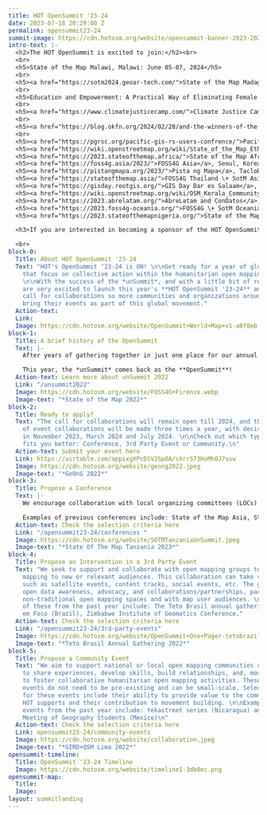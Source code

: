 ```yaml
---
title: HOT OpenSummit '23-24
date: 2023-07-18 20:29:00 Z
permalink: opensummit23-24
summit-image: https://cdn.hotosm.org/website/opensummit-banner-2023-2024.png
intro-text: |-
  <h2>The HOT OpenSummit is excited to join:</h2><br>
  <br>
  <h5>State of the Map Malawi, Malawi: June 05-07, 2024</h5>
  <br>
  <h5><a href="https://sotm2024.geoar-tech.com/">State of the Map Madagascar</a>, Madagascar: April 29-30, 2024</h5>
  <br>
  <h5>Education and Empowerment: A Practical Way of Eliminating Female Genital Mutilation and Accelerating Gender Equality, Nigeria: March 30, 2024</h5>
  <br>
  <h5><a href="https://www.climatejusticecamp.com/">Climate Justice Camp</a>, Sint Maarten: March 28-30, 2024</h5>
  <br>
  <h5><a href="https://blog.okfn.org/2024/02/28/and-the-winners-of-the-open-data-day-2024-mini-grants-are/">Open Data Day</a>, Multiple Locations: March 02-08, 2024</h5>
  <br>
  <h5><a href="https://pgrsc.org/pacific-gis-rs-users-confrence/">Pacific Islands GIS & Remote Sensing Users Conference</a>, Suva, Fiji: November 27 - December 02, 2023</h5><br>
  <h5><a href="https://wiki.openstreetmap.org/wiki/State_of_the_Map_Ethiopia_2023">State of the Map Ethiopia</a>, Addis Ababa, Ethiopia: December 15 - 16, 2023</h5><br>
  <h5><a href="https://2023.stateofthemap.africa/">State of the Map Africa</a>, Yaounde, Cameroon: November 31 - December 02, 2023</h5><br>
  <h5><a href="https://foss4g.asia/2023/">FOSS4G Asia</a>, Seoul, Korea: November 28 - December 02, 2023</h5><br>
  <h5><a href="https://pistangmapa.org/2023/">Pista ng Mapa</a>, Tacloban City, Philippines: November 21-23, 2023</h5><br>
  <h5><a href="https://stateofthemap.asia/">FOSS4G Thailand \+ SotM Asia</a>, Bangkok, Thailand: November 16-18, 2023</h5><br>
  <h5><a href="https://gisday.rootgis.org/">GIS Day Dar es Salaam</a>, Tanzania: November 15-16, 2023</h5><br>
  <h5><a href="https://wiki.openstreetmap.org/wiki/OSM_Kerala_Community_Meetup_2022">OSM Kerala Annual Meet</a>, Kozhikode, India: November 04-05, 2023</h5><br>
  <h5><a href="https://2023.abrelatam.org/">AbreLatam and ConDatos</a>, Montevideo, Uruguay. October 31 - November 03, 2023</h5><br>
  <h5><a href="https://2023.foss4g-oceania.org/">FOSS4G \+ SotM Oceania</a>, Auckland, New Zealand: October 16-20, 2023</h5><br>
  <h5><a href="https://2023.stateofthemapnigeria.org/">State of the Map Nigeria</a>, Abuja, Nigeria: October 11-14, 2023</h5><br>

  <h3>If you are interested in becoming a sponsor of the HOT OpenSummit, <a href="https://cdn.hotosm.org/website/OpenSummit+Sponsorship+Deck+Story+Board.pdf" target="_blank">click here for more information.</h4>

  <br>
block-0:
  Title: About HOT OpenSummit '23-24
  Text: "HOT's OpenSummit ‘23-24 is ON! \n\nGet ready for a year of global events
    that focus on collective action within the humanitarian open mapping community.
    \n\nWith the success of the *unSummit*, and with a little bit of rebranding, we
    are very excited to launch this year's **HOT OpenSummit '23-24** and open our
    call for collaborations so more communities and organizations around the world
    bring their events as part of this global movement."
  Action-text: 
  Link: 
  Image: https://cdn.hotosm.org/website/OpenSummit+World+Map+v1-a0f0eb.png
block-1:
  Title: A brief history of the OpenSummit
  Text: |-
    After years of gathering together in just one place for our annual conference, in 2022 we launched the *HOT unSummit*, a decentralized, year-long program of 13 global, regional, and local conferences worldwide, where each community brought together its own perspectives on open mapping, OpenStreetMap, humanitarian response, and social impact.

    This year, the *unSummit* comes back as the **OpenSummit**!
  Action-text: Learn more about unSummit 2022
  Link: "/unsummit2022"
  Image: https://cdn.hotosm.org/website/FOSS4G+Firenze.webp
  Image-text: "*State of the Map 2022*"
block-2:
  Title: Ready to apply?
  Text: "The call for collaborations will remain open till 2024, and the selection
    of event collaborations will be made three times a year, with decisions taken
    in November 2023, March 2024 and July 2024. \n\nCheck out which type of event
    fits you better: Conference, 3rd Party Event or Community.\n"
  Action-text: Submit your event here
  Link: https://airtable.com/appixgXPcDSV2SpOA/shrrS73HoMh0J7ssw
  Image: https://cdn.hotosm.org/website/geong2022.jpeg
  Image-text: "*GeOnG 2022*"
block-3:
  Title: Propose a Conference
  Text: |-
    We encourage collaboration with local organizing committees (LOCs) for existing conferences that focus on open mapping or humanitarian/development work relevant to open mapping. These events should align closely with the criteria set for the HOT OpenSummit event collaborations. Priority will be given to conferences in HOT's priority countries.

    Examples of previous conferences include: State of the Map Asia, State of the Map Tanzania, and the Pacific Geospatial Conference.
  Action-text: Check the selection criteria here
  Link: "/opensummit23-24/conferences "
  Image: https://cdn.hotosm.org/website/SOTMTanzaniaUnSummit.jpeg
  Image-text: "*State Of The Map Tanzania 2023*"
block-4:
  Title: Propose an Intervention in a 3rd Party Event
  Text: "We seek to support and collaborate with open mapping groups to bring open
    mapping to new or relevant audiences. This collaboration can take various forms,
    such as satellite events, content tracks, social events, etc. The goal is to promote
    open data awareness, advocacy, and collaborations/partnerships, particularly in
    non-traditional open mapping spaces and with map user audiences. \n\nExamples
    of these from the past year include: The Teto Brasil annual gathering,  Cidade
    em Foco (Brazil), Zimbabwe Institute of Geomatics Conference."
  Action-text: Check the selection criteria here
  Link: "/opensummit23-24/3rd-party-events"
  Image: https://cdn.hotosm.org/website/OpenSummit+One+Pager-tetobrazil.png
  Image-text: "*Teto Brasil Annual Gathering 2022*"
block-5:
  Title: Propose a Community Event
  Text: "We aim to support national or local open mapping communities coming together
    to share experiences, develop skills, build relationships, and, most importantly,
    to foster collaborative humanitarian open mapping activities. These community
    events do not need to be pre-existing and can be small-scale. Selection criteria
    for these events include their ability to provide value to the communities that
    HOT supports and their contribution to movement building. \n\nExamples of such
    events from the past year include: Yekastreet series (Nicaragua) and ENEG (National
    Meeting of Geography Students (Mexico)\n"
  Action-text: Check the selection criteria here
  Link: opensummit23-24/community-events
  Image: https://cdn.hotosm.org/website/collaboration.jpeg
  Image-text: "*GIRD+OSM Lima 2022*"
opensummit-timeline:
  Title: OpenSummit '23-24 Timeline
  Image: https://cdn.hotosm.org/website/timeline1-3db8ec.png
opensummit-map:
  Title: 
  Image: 
layout: summitlanding
---
```



